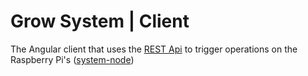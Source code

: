 # Grow System | Client

The Angular client that uses the [REST Api][1] to trigger operations on the Raspberry Pi's ([system-node][1])

[1]: https://github.com/jmw5598/grow-system/tree/master/system-node
